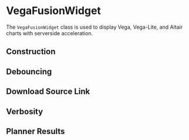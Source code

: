 # VegaFusionWidget
The `VegaFusionWidget` class is used to display Vega, Vega-Lite, and Altair charts with serverside acceleration.

## Construction

## Debouncing

## Download Source Link

## Verbosity

## Planner Results
